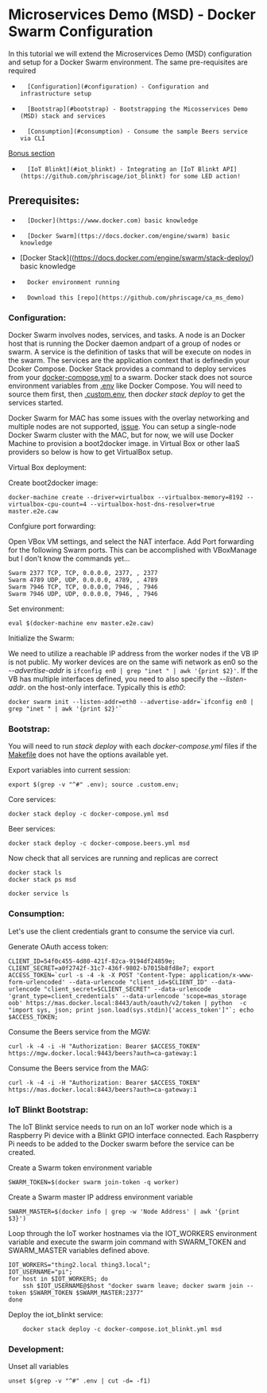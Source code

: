 # Microservices Demo (MSD) - Docker Swarm Configuration
In this tutorial we will extend the Microservices Demo (MSD) configuration and setup for a Docker Swarm environment. The same pre-requisites are required 

*       [Configuration](#configuration) - Configuration and infrastructure setup
*       [Bootstrap](#bootstrap) - Bootstrapping the Micosservices Demo (MSD) stack and services
*       [Consumption](#consumption) - Consume the sample Beers service via CLI

[Bonus section](#bonus)

*       [IoT Blinkt](#iot_blinkt) - Integrating an [IoT Blinkt API](https://github.com/phriscage/iot_blinkt) for some LED action!


## <a name="prerequisites"></a>Prerequisites:

*       [Docker](https://www.docker.com) basic knowledge
*       [Docker Swarm](ttps://docs.docker.com/engine/swarm) basic knowledge
*	[Docker Stack]((https://docs.docker.com/engine/swarm/stack-deploy/) basic knowledge
*       Docker environment running
*       Download this [repo](https://github.com/phriscage/ca_ms_demo)


### <a name="configuration"></a>Configuration:

Docker Swarm involves nodes, services, and tasks. A node is an Docker host that is running the Docker daemon andpart of a group of nodes or swarm. A service is the definition of tasks that will be execute on nodes in the swarm. The services are the application context that is definedin your Dcoker Compose. Docker Stack provides a command to deploy services from your [docker-compose.yml](docker-compose.yml) to a swarm. Docker stack does not source environment variables from [.env](.env) like Docker Compose. You will need to source them first, then [.custom.env](.custom.env), then *docker stack deploy* to get the services started.

Docker Swarm for MAC has some issues with the overlay networking and multiple nodes are not supported, [issue](https://github.com/docker/for-mac/issues/67). You can setup a single-node Docker Swarm cluster with the MAC, but for now, we will use Docker Machine to provision a boot2docker image. in Virtual Box or other IaaS providers so below is how to get VirtualBox setup.

Virtual Box deployment:

Create boot2docker image:

	docker-machine create --driver=virtualbox --virtualbox-memory=8192 --virtualbox-cpu-count=4 --virtualbox-host-dns-resolver=true master.e2e.caw

Confgiure port forwarding:

Open VBox VM settings, and select the NAT interface. Add Port forwarding for the following Swarm ports. This can be accomplished with VBoxManage but I don't know the commands yet...

	Swarm 2377 TCP, TCP, 0.0.0.0, 2377, , 2377
	Swarm 4789 UDP, UDP, 0.0.0.0, 4789, , 4789
	Swarm 7946 TCP, TCP, 0.0.0.0, 7946, , 7946
	Swarm 7946 UDP, UDP, 0.0.0.0, 7946, , 7946

Set environment:

	eval $(docker-machine env master.e2e.caw)

Initialize the Swarm:

We need to utilize a reachable IP address from the worker nodes if the VB IP is not public. My worker devices are on the same wifi network as en0 so the _--advertise-addr_ is `ifconfig en0 | grep "inet " | awk '{print $2}'`. If the VB has multiple interfaces defined, you need to also specify the _--listen-addr_. on the host-only interface. Typically this is *eth0*:

	docker swarm init --listen-addr=eth0 --advertise-addr=`ifconfig en0 | grep "inet " | awk '{print $2}'`


### <a name="bootstrap"></a>Bootstrap:

You will need to run *stack deploy* with each _docker-compose.yml_ files if the [Makefile](Makefile) does not have the options available yet. 

Export variables into current session:

	export $(grep -v "^#" .env); source .custom.env; 

Core services:

	docker stack deploy -c docker-compose.yml msd

Beer services:

	docker stack deploy -c docker-compose.beers.yml msd


Now check that all services are running and replicas are correct

	docker stack ls
	docker stack ps msd

	docker service ls


### <a name="consumption"></a>Consumption:

Let's use the client credentials grant to consume the service via curl.

Generate OAuth access token:

	CLIENT_ID=54f0c455-4d80-421f-82ca-9194df24859e; CLIENT_SECRET=a0f2742f-31c7-436f-9802-b7015b8fd8e7; export ACCESS_TOKEN=`curl -s -4 -k -X POST 'Content-Type: application/x-www-form-urlencoded' --data-urlencode "client_id=$CLIENT_ID" --data-urlencode "client_secret=$CLIENT_SECRET" --data-urlencode 'grant_type=client_credentials' --data-urlencode 'scope=mas_storage oob' https://mas.docker.local:8443/auth/oauth/v2/token | python  -c "import sys, json; print json.load(sys.stdin)['access_token']"`; echo $ACCESS_TOKEN;

	
Consume the Beers service from the MGW:

	curl -k -4 -i -H "Authorization: Bearer $ACCESS_TOKEN" https://mgw.docker.local:9443/beers?auth=ca-gateway:1

Consume the Beers service from the MAG:

	curl -k -4 -i -H "Authorization: Bearer $ACCESS_TOKEN" https://mas.docker.local:8443/beers?auth=ca-gateway:1



### <a name="iot_blinkt"></a>IoT Blinkt Bootstrap:

The IoT Blinkt service needs to run on an IoT worker node which is a Raspberry Pi device with a Blinkt GPIO interface connected. Each Raspberry Pi needs to be added to the Docker swarm before the service can be created. 

Create a Swarm token environment variable

	SWARM_TOKEN=$(docker swarm join-token -q worker)

Create a Swarm master IP address environment variable

	SWARM_MASTER=$(docker info | grep -w 'Node Address' | awk '{print $3}')

Loop through the IoT worker hostnames via the IOT_WORKERS environment variable and execute the swarm join command with SWARM_TOKEN and SWARM_MASTER variables defined above.

	IOT_WORKERS="thing2.local thing3.local";
	IOT_USERNAME="pi";
	for host in $IOT_WORKERS; do
		ssh $IOT_USERNAME@$host "docker swarm leave; docker swarm join --token $SWARM_TOKEN $SWARM_MASTER:2377"
	done

Deploy the iot_blinkt service:

        docker stack deploy -c docker-compose.iot_blinkt.yml msd


### <a name="development"></a>Development:

Unset all variables

	unset $(grep -v "^#" .env | cut -d= -f1)
